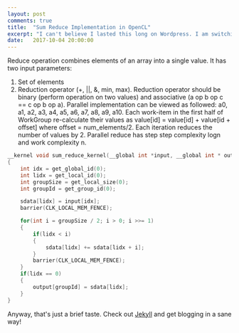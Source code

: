 ```yaml
---
layout: post
comments: true
title:  "Sum Reduce Implementation in OpenCL"
excerpt: "I can't believe I lasted this long on Wordpress. I am switching permanently to Jekyll for hosting my blog, and so should you :) Details inside."
date:   2017-10-04 20:00:00
---
```


Reduce operation combines elements of an array into a single value.
It has two input parameters:
1. Set of elements
2. Reduction operator (+, ||, &, min, max).
Reduction operator should be binary (perform operation on two values) and associative (a op b op c == c op b op a). 
Parallel implementation can be viewed as followed:
a0, a1, a2, a3, a4, a5, a6, a7, a8, a9, a10.
Each work-item in the first half of WorkGroup re-calculate their values as value[id] = value[id] + value[id + offset]
where offset = num_elements/2. Each iteration reduces the number of values by 2.
Parallel reduce has step step complexity logn and work complexity n. 

```C
__kernel void sum_reduce_kernel(__global int *input, __global int * output, __local int *sdata)
{
    int idx = get_global_id(0);
    int lidx = get_local_id(0);
    int groupSize = get_local_size(0);
    int groupId = get_group_id(0);

    sdata[lidx] = input[idx];
    barrier(CLK_LOCAL_MEM_FENCE);

    for(int i = groupSize / 2; i > 0; i >>= 1)
    {
        if(lidx < i)
        {
            sdata[lidx] += sdata[lidx + i];
        }
        barrier(CLK_LOCAL_MEM_FENCE);
    }
    if(lidx == 0)
    {
        output[groupId] = sdata[lidx];
    }
}
```

Anyway, that's just a brief taste. Check out [Jekyll](http://jekyllrb.com/) and get blogging in a sane way!


